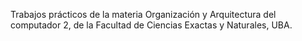 Trabajos prácticos de la materia Organización y Arquitectura del computador 2, de la Facultad de Ciencias Exactas y Naturales, UBA.